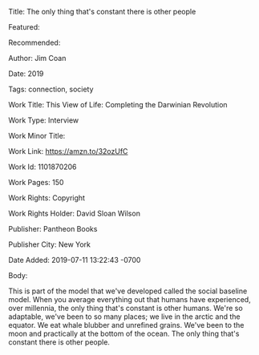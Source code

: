 Title: The only thing that's constant there is other people

Featured: 

Recommended: 

Author: Jim Coan

Date: 2019

Tags: connection, society

Work Title: This View of Life: Completing the Darwinian Revolution

Work Type: Interview

Work Minor Title:  

Work Link: https://amzn.to/32ozUfC

Work Id:  1101870206

Work Pages:  150

Work Rights:  Copyright

Work Rights Holder:  David Sloan Wilson

Publisher:  Pantheon Books

Publisher City:  New York

Date Added: 2019-07-11 13:22:43 -0700

Body:

This is part of the model that we've developed called the social baseline model. When you average everything out that humans have experienced, over millennia, the only thing that's constant is other humans. We're so adaptable, we've been to so many places; we live in the arctic and the equator. We eat whale blubber and unrefined grains. We've been to the moon and practically at the bottom of the ocean. The only thing that's constant there is other people. 


